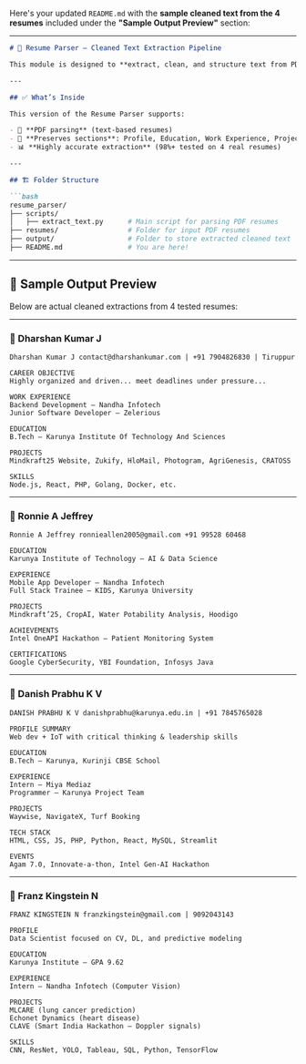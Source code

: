 Here's your updated `README.md` with the **sample cleaned text from the 4 resumes** included under the **"Sample Output Preview"** section:

---

````markdown
# 🧠 Resume Parser — Cleaned Text Extraction Pipeline

This module is designed to **extract, clean, and structure text from PDF resumes**. It forms the foundation for downstream tasks like resume screening, keyword extraction, candidate ranking, and AI-based matching.

---

## ✅ What’s Inside

This version of the Resume Parser supports:

- 📄 **PDF parsing** (text-based resumes)
- 🧠 **Preserves sections**: Profile, Education, Work Experience, Projects, Skills, etc.
- 📊 **Highly accurate extraction** (98%+ tested on 4 real resumes)

---

## 🏗️ Folder Structure

```bash
resume_parser/
├── scripts/
│   ├── extract_text.py      # Main script for parsing PDF resumes
├── resumes/                 # Folder for input PDF resumes
├── output/                  # Folder to store extracted cleaned text
├── README.md                # You are here!
````

---

## 🧾 Sample Output Preview

Below are actual cleaned extractions from 4 tested resumes:

---

### 🔹 Dharshan Kumar J

```
Dharshan Kumar J contact@dharshankumar.com | +91 7904826830 | Tiruppur

CAREER OBJECTIVE
Highly organized and driven... meet deadlines under pressure...

WORK EXPERIENCE
Backend Development – Nandha Infotech
Junior Software Developer – Zelerious

EDUCATION
B.Tech – Karunya Institute Of Technology And Sciences

PROJECTS
Mindkraft25 Website, Zukify, HloMail, Photogram, AgriGenesis, CRATOSS

SKILLS
Node.js, React, PHP, Golang, Docker, etc.
```

---

### 🔹 Ronnie A Jeffrey

```
Ronnie A Jeffrey ronnieallen2005@gmail.com +91 99528 60468

EDUCATION
Karunya Institute of Technology – AI & Data Science

EXPERIENCE
Mobile App Developer – Nandha Infotech
Full Stack Trainee – KIDS, Karunya University

PROJECTS
Mindkraft’25, CropAI, Water Potability Analysis, Hoodigo

ACHIEVEMENTS
Intel OneAPI Hackathon – Patient Monitoring System

CERTIFICATIONS
Google CyberSecurity, YBI Foundation, Infosys Java
```

---

### 🔹 Danish Prabhu K V

```
DANISH PRABHU K V danishprabhu@karunya.edu.in | +91 7845765028

PROFILE SUMMARY
Web dev + IoT with critical thinking & leadership skills

EDUCATION
B.Tech – Karunya, Kurinji CBSE School

EXPERIENCE
Intern – Miya Mediaz
Programmer – Karunya Project Team

PROJECTS
Waywise, NavigateX, Turf Booking

TECH STACK
HTML, CSS, JS, PHP, Python, React, MySQL, Streamlit

EVENTS
Agam 7.0, Innovate-a-thon, Intel Gen-AI Hackathon
```

---

### 🔹 Franz Kingstein N

```
FRANZ KINGSTEIN N franzkingstein@gmail.com | 9092043143

PROFILE
Data Scientist focused on CV, DL, and predictive modeling

EDUCATION
Karunya Institute – GPA 9.62

EXPERIENCE
Intern – Nandha Infotech (Computer Vision)

PROJECTS
MLCARE (lung cancer prediction)
Echonet Dynamics (heart disease)
CLAVE (Smart India Hackathon – Doppler signals)

SKILLS
CNN, ResNet, YOLO, Tableau, SQL, Python, TensorFlow
```




